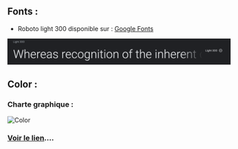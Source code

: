
## Fonts :
 - Roboto light 300 disponible sur : [Google Fonts](https://fonts.google.com/specimen/Roboto?query=roboto)

 ![Roboto](asset/fonts.png)

 ## Color : 
 ### Charte graphique :
  ![Color](asset/color.png)

### [Voir le lien](https://anilcharif.github.io/Achat-de-PC/)....